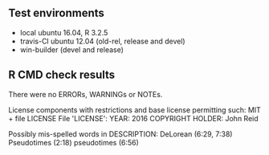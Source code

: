 ## Test environments
* local ubuntu 16.04, R 3.2.5
* travis-CI ubuntu 12.04 (old-rel, release and devel)
* win-builder (devel and release)

## R CMD check results
There were no ERRORs, WARNINGs or NOTEs.

License components with restrictions and base license permitting such:
  MIT + file LICENSE
File 'LICENSE':
  YEAR: 2016
  COPYRIGHT HOLDER: John Reid

Possibly mis-spelled words in DESCRIPTION:
  DeLorean (6:29, 7:38)
  Pseudotimes (2:18)
  pseudotimes (6:56)
